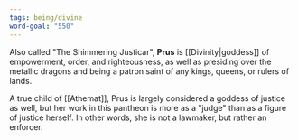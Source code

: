 ```yaml
---
tags: being/divine
word-goal: "550"
---
```

Also called "The Shimmering Justicar", **Prus** is [[Divinity|goddess]] of empowerment, order, and righteousness, as well as presiding over the metallic dragons and being a patron saint of any kings, queens, or rulers of lands.

A true child of [[Athemat]], Prus is largely considered a goddess of justice as well, but her work in this pantheon is more as a "judge" than as a figure of justice herself. In other words, she is not a lawmaker, but rather an enforcer.